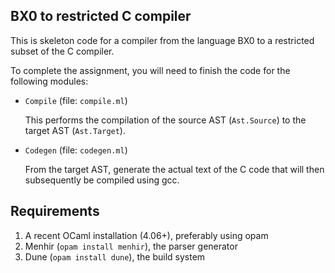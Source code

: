 BX0 to restricted C compiler
----------------------------

This is skeleton code for a compiler from the language BX0 to a
restricted subset of the C compiler.

To complete the assignment, you will need to finish the code for the
following modules:

* `Compile` (file: `compile.ml`)

  This performs the compilation of the source AST (`Ast.Source`) to
  the target AST (`Ast.Target`).

* `Codegen` (file: `codegen.ml`)

  From the target AST, generate the actual text of the C code that
  will then subsequently be compiled using gcc.


Requirements
------------

1. A recent OCaml installation (4.06+), preferably using opam
2. Menhir (`opam install menhir`), the parser generator
3. Dune (`opam install dune`), the build system
